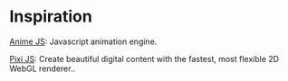 # Inspiration


[Anime JS](http://animejs.com/): Javascript animation engine.

[Pixi JS](http://www.pixijs.com/): Create beautiful digital content with the fastest, most flexible 2D WebGL renderer..


